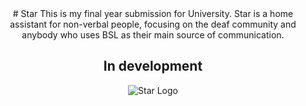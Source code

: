 <div align="center">
# Star
This is my final year submission for University.
Star is a home assistant for non-verbal people, focusing on the deaf community and anybody who uses BSL as their main source of communication.

## In development
![Star Logo](https://github.com/user-attachments/assets/36070de1-5b1f-4476-8123-da67c1fd0e26)
</div>
